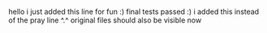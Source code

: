 hello
i just added this line for fun :)
final tests passed :)
i added this instead of the pray line ^.^
original files should also be visible now
